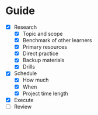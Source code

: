 # Guide

- [x] Research
	- [x] Topic and scope
	- [x] Benchmark of other learners
	- [x] Primary resources
	- [x] Direct practice
	- [x] Backup materials
	- [x] Drills
- [x] Schedule
	- [x] How much
	- [x] When
	- [x] Project time length
- [x] Execute
- [ ] Review
